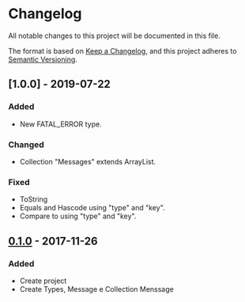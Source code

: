 # Changelog
All notable changes to this project will be documented in this file.

The format is based on [Keep a Changelog](https://keepachangelog.com/en/1.0.0/),
and this project adheres to [Semantic Versioning](https://semver.org/spec/v2.0.0.html).

## [1.0.0] - 2019-07-22

### Added
- New FATAL_ERROR type.

### Changed
- Collection "Messages" extends ArrayList.

### Fixed
- ToString
- Equals and Hascode using "type" and "key".
- Compare to using "type" and "key".


## [0.1.0] - 2017-11-26
### Added
- Create project
- Create Types, Message e Collection Menssage

[Unreleased]: https://github.com/thiagogarbazza/simple-message/compare/v0.1.0...HEAD
[0.1.0]: https://github.com/thiagogarbazza/simple-message/releases/tag/v0.1.0
